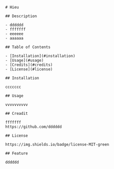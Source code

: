 
        # Hieu
        
        ## Description
        
        - dddddd
        - fffffff
        - eeeeee
        - aaaaaa

        ## Table of Contents

        - [Installation](#installation)
        - [Usage](#usage)
        - [Credits](#credits)
        - [License](#license)

        ## Installation

        ccccccc

        ## Usage

        vvvvvvvvvv

        ## Creadit

        fffffff
        https://github.com/dddddd

        ## License 
        
        https://img.shields.io/badge/license-MIT-green

        ## Feature

        dddddd
        